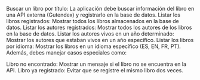 Buscar un libro por título: La aplicación debe buscar información del libro en una API externa (Gutendex) y registrarlo en la base de datos.
Listar los libros registrados: Mostrar todos los libros almacenados en la base de datos.
Listar los autores registrados: Mostrar todos los autores de los libros en la base de datos.
Listar los autores vivos en un año determinado: Mostrar los autores que estaban vivos en un año específico.
Listar los libros por idioma: Mostrar los libros en un idioma específico (ES, EN, FR, PT).
Además, debes manejar casos especiales como:

Libro no encontrado: Mostrar un mensaje si el libro no se encuentra en la API.
Libro ya registrado: Evitar que se registre el mismo libro dos veces.
